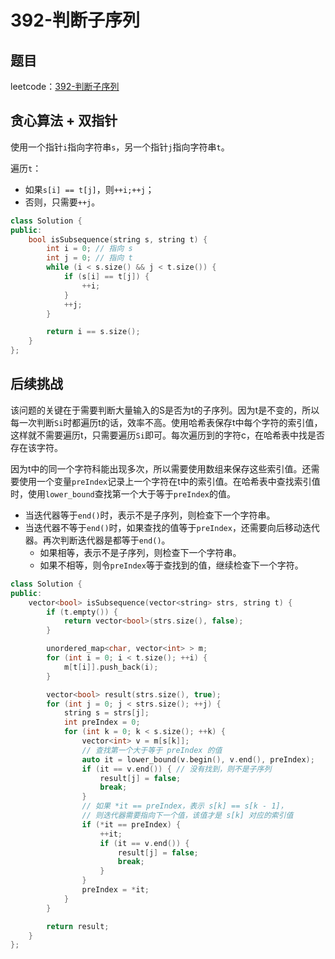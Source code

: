 # 392-判断子序列

## 题目

leetcode：[392-判断子序列](https://leetcode-cn.com/problems/is-subsequence/)

## 贪心算法 + 双指针

使用一个指针`i`指向字符串`s`，另一个指针`j`指向字符串`t`。

遍历`t`：

- 如果`s[i] == t[j]`，则`++i;++j`；
- 否则，只需要`++j`。

```c++
class Solution {
public:
    bool isSubsequence(string s, string t) {
        int i = 0; // 指向 s
        int j = 0; // 指向 t
        while (i < s.size() && j < t.size()) {
            if (s[i] == t[j]) {
                ++i;
            }
            ++j;
        }

        return i == s.size();
    }
};
```

## 后续挑战

该问题的关键在于需要判断大量输入的S是否为t的子序列。因为t是不变的，所以每一次判断`Si`时都遍历t的话，效率不高。使用哈希表保存t中每个字符的索引值，这样就不需要遍历t，只需要遍历`Si`即可。每次遍历到的字符c，在哈希表中找是否存在该字符。

因为t中的同一个字符科能出现多次，所以需要使用数组来保存这些索引值。还需要使用一个变量`preIndex`记录上一个字符在t中的索引值。在哈希表中查找索引值时，使用`lower_bound`查找第一个大于等于`preIndex`的值。

- 当迭代器等于`end()`时，表示不是子序列，则检查下一个字符串。
- 当迭代器不等于`end()`时，如果查找的值等于`preIndex`，还需要向后移动迭代器。再次判断迭代器是都等于`end()`。
  - 如果相等，表示不是子序列，则检查下一个字符串。
  - 如果不相等，则令`preIndex`等于查找到的值，继续检查下一个字符。

```c++
class Solution {
public:
    vector<bool> isSubsequence(vector<string> strs, string t) {
        if (t.empty()) {
            return vector<bool>(strs.size(), false);
        }

        unordered_map<char, vector<int> > m;
        for (int i = 0; i < t.size(); ++i) {
            m[t[i]].push_back(i);
        }

        vector<bool> result(strs.size(), true);
        for (int j = 0; j < strs.size(); ++j) {
            string s = strs[j];
            int preIndex = 0;
            for (int k = 0; k < s.size(); ++k) {
                vector<int> v = m[s[k]];
                // 查找第一个大于等于 preIndex 的值
                auto it = lower_bound(v.begin(), v.end(), preIndex);
                if (it == v.end()) { // 没有找到，则不是子序列
                    result[j] = false;
                    break;
                }
                // 如果 *it == preIndex，表示 s[k] == s[k - 1]，
                // 则迭代器需要指向下一个值，该值才是 s[k] 对应的索引值
                if (*it == preIndex) {
                    ++it;
                    if (it == v.end()) {
                        result[j] = false;
                        break;
                    }
                }
                preIndex = *it;
            }
        }

        return result;
    }
};
```

